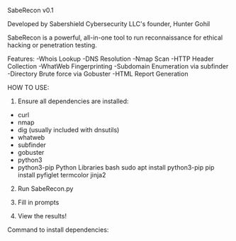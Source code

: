 SabeRecon v0.1

Developed by Sabershield Cybersecurity LLC's founder, Hunter Gohil 

SabeRecon is a powerful, all-in-one tool to run reconnaissance for ethical hacking or penetration testing. 

Features: 
-Whois Lookup 
-DNS Resolution 
-Nmap Scan 
-HTTP Header Collection 
-WhatWeb Fingerprinting 
-Subdomain Enumeration via subfinder 
-Directory Brute force via Gobuster 
-HTML Report Generation 

HOW TO USE:
1. Ensure all dependencies are installed:
- curl
- nmap
- dig (usually included with dnsutils)
- whatweb
- subfinder
- gobuster
- python3
- python3-pip
Python Libraries
bash
sudo apt install python3-pip
pip install pyfiglet termcolor jinja2

2. Run SabeRecon.py

3. Fill in prompts

4. View the results!


Command to install dependencies:



